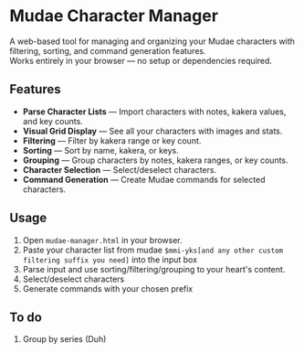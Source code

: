 # Mudae Character Manager

A web-based tool for managing and organizing your Mudae characters with filtering, sorting, and command generation features.  
Works entirely in your browser — no setup or dependencies required.


## Features

- **Parse Character Lists** — Import characters with notes, kakera values, and key counts.  
- **Visual Grid Display** — See all your characters with images and stats.
- **Filtering** — Filter by kakera range or key count.  
- **Sorting** — Sort by name, kakera, or keys.  
- **Grouping** — Group characters by notes, kakera ranges, or key counts.  
- **Character Selection** — Select/deselect characters.
- **Command Generation** — Create Mudae commands for selected characters.


## Usage

1. Open `mudae-manager.html` in your browser.  
2. Paste your character list from mudae `$mmi-yks[and any other custom filtering suffix you need]` into the input box
3. Parse input and use sorting/filtering/grouping to your heart's content.
4. Select/deselect characters
5. Generate commands with your chosen prefix

## To do
1. Group by series (Duh)
